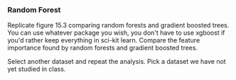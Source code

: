 ### Random Forest

Replicate figure 15.3 comparing random forests and gradient boosted trees. You can use whatever package you wish, you don't have to use xgboost if you'd rather keep everything in sci-kit learn. Compare the feature importance found by random forests and gradient boosted trees. 

Select another dataset and repeat the analysis. Pick a dataset we have not yet studied in class.
